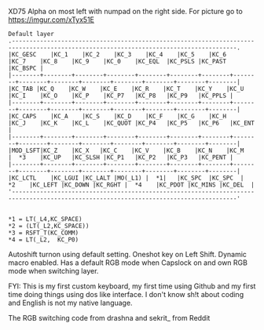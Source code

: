 XD75 Alpha on most left with numpad on the right side.
For picture go to  https://imgur.com/xTyx51E

```
Default layer
.--------------------------------------------------------------------------------------------------------------------------------------.
|KC_GESC	|KC_1	 |KC_2	  |KC_3	   |KC_4	|KC_5	 |KC_6	  |KC_7	   |KC_8	|KC_9	 |KC_0	  |KC_EQL  |KC_PSLS |KC_PAST |KC_BSPC |
|--------+--------+--------+--------+--------+--------+--------+--------+--------+--------+--------+--------+--------+--------+--------|
|KC_TAB	|KC_Q    |KC_W	  |KC_E    |KC_R	|KC_T 	 |KC_Y	  |KC_U	   |KC_I	|KC_O	 |KC_P	  |KC_P7   |KC_P8	|KC_P9	 |KC_PPLS |
|--------+--------+--------+--------+--------+--------+--------+--------+--------+--------+--------+--------+--------+--------+--------|
|KC_CAPS	|KC_A    |KC_S	  |KC_D	   |KC_F	|KC_G	 |KC_H	  |KC_J	   |KC_K	|KC_L	 |KC_QUOT |KC_P4   |KC_P5	|KC_P6	 |KC_ENT  |
|--------+--------+--------+--------+--------+--------+--------+--------+--------+--------+--------+--------+--------+--------+--------|
|MOD_LSFT|KC_Z    |KC_X	  |KC_C	   |KC_V	|KC_B	 |KC_N	  |KC_M	   |  *3	|KC_UP	 |KC_SLSH |KC_P1   |KC_P2	|KC_P3	 |KC_PENT |
|--------+--------+--------+--------+--------+--------+--------+--------+--------+--------+--------+--------+--------+--------+--------|
|KC_LCTL	|KC_LGUI |KC_LALT |MO(_L1) |  *1|   |KC_SPC	 |KC_SPC  |  *2	   |KC_LEFT	|KC_DOWN |KC_RGHT |  *4    |KC_PDOT |KC_MINS |KC_DEL  |
'--------------------------------------------------------------------------------------------------------------------------------------'
  

*1 = LT(_L4,KC_SPACE) 
*2 = (LT(_L2,KC_SPACE))
*3 = RSFT_T(KC_COMM)
*4 = LT(_L2,  KC_P0)
```

Autoshift turnon using default setting.
Oneshot key on Left Shift.
Dynamic macro enabled.
Has a default RGB mode when Capslock on and own RGB mode when switching layer.

FYI: This is my first custom keyboard, my first time using Github and my first time doing things using dos like interface. I don't know sh!t about coding and English is not my native language.

The RGB switching code from drashna and sekrit_ from Reddit



